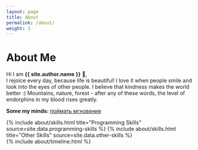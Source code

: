 ```yaml
---
layout: page
title: About
permalink: /about/
weight: 3
---
```


# **About Me**

Hi I am **{{ site.author.name }}** :wave:,<br>
I rejoice every day, because life is beautiful! I love it when people smile and look into the eyes of other people. I believe that kindness makes the world better :)
Mountains, nature, forest - after any of these words, the level of endorphins in my blood rises greatly.

**Some my minds:** [поймать мгновение](https://t.me/catch_moment)

<div class="row">
{% include about/skills.html title="Programming Skills" source=site.data.programming-skills %}
{% include about/skills.html title="Other Skills" source=site.data.other-skills %}
</div>

<div class="row">
{% include about/timeline.html %}
</div>